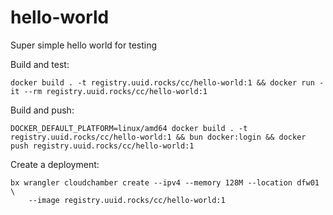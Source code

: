 # hello-world

Super simple hello world for testing

Build and test:

```shell
docker build . -t registry.uuid.rocks/cc/hello-world:1 && docker run -it --rm registry.uuid.rocks/cc/hello-world:1
```

Build and push:

```shell
DOCKER_DEFAULT_PLATFORM=linux/amd64 docker build . -t registry.uuid.rocks/cc/hello-world:1 && bun docker:login && docker push registry.uuid.rocks/cc/hello-world:1
```

Create a deployment:

```shell
bx wrangler cloudchamber create --ipv4 --memory 128M --location dfw01 \
    --image registry.uuid.rocks/cc/hello-world:1
```
